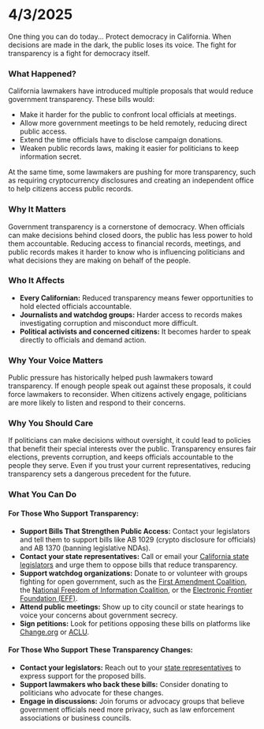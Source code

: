 <h1>4/3/2025</h1>

One thing you can do today... Protect democracy in California. When decisions are made in the dark, the public loses its voice. The fight for transparency is a fight for democracy itself. 

<h3>What Happened?</h3>
<p>California lawmakers have introduced multiple proposals that would reduce government transparency. These bills would:</p>
<ul>
  <li>Make it harder for the public to confront local officials at meetings.</li>
  <li>Allow more government meetings to be held remotely, reducing direct public access.</li>
  <li>Extend the time officials have to disclose campaign donations.</li>
  <li>Weaken public records laws, making it easier for politicians to keep information secret.</li>
</ul>
<p>At the same time, some lawmakers are pushing for more transparency, such as requiring cryptocurrency disclosures and creating an independent office to help citizens access public records.</p>

<h3>Why It Matters</h3>
<p>Government transparency is a cornerstone of democracy. When officials can make decisions behind closed doors, the public has less power to hold them accountable. Reducing access to financial records, meetings, and public records makes it harder to know who is influencing politicians and what decisions they are making on behalf of the people.</p>

<h3>Who It Affects</h3>
<ul>
  <li><strong>Every Californian:</strong> Reduced transparency means fewer opportunities to hold elected officials accountable.</li>
  <li><strong>Journalists and watchdog groups:</strong> Harder access to records makes investigating corruption and misconduct more difficult.</li>
  <li><strong>Political activists and concerned citizens:</strong> It becomes harder to speak directly to officials and demand action.</li>
</ul>

<h3>Why Your Voice Matters</h3>
<p>Public pressure has historically helped push lawmakers toward transparency. If enough people speak out against these proposals, it could force lawmakers to reconsider. When citizens actively engage, politicians are more likely to listen and respond to their concerns.</p>

<h3>Why You Should Care</h3>
<p>If politicians can make decisions without oversight, it could lead to policies that benefit their special interests over the public. Transparency ensures fair elections, prevents corruption, and keeps officials accountable to the people they serve. Even if you trust your current representatives, reducing transparency sets a dangerous precedent for the future.</p>

<h3>What You Can Do</h3>

<h4>For Those Who Support Transparency:</h4>
<ul>
  <li><strong>Support Bills That Strengthen Public Access:</strong> Contact your legislators and tell them to support bills like AB 1029 (crypto disclosure for officials) and AB 1370 (banning legislative NDAs).</li>
  <li><strong>Contact your state representatives:</strong> Call or email your <a href="https://findyourrep.legislature.ca.gov/">California state legislators</a> and urge them to oppose bills that reduce transparency.</li>
  <li><strong>Support watchdog organizations:</strong> Donate to or volunteer with groups fighting for open government, such as the <a href="https://firstamendmentcoalition.org/">First Amendment Coalition</a>, the <a href="https://www.nfoic.org/">National Freedom of Information Coalition</a>, or the <a href="https://www.eff.org/">Electronic Frontier Foundation (EFF)</a>.</li>
  <li><strong>Attend public meetings:</strong> Show up to city council or state hearings to voice your concerns about government secrecy.</li>
  <li><strong>Sign petitions:</strong> Look for petitions opposing these bills on platforms like <a href="https://www.change.org/">Change.org</a> or <a href="https://www.aclu.org/">ACLU</a>.</li>
</ul>

<h4>For Those Who Support These Transparency Changes:</h4>
<ul>
  <li><strong>Contact your legislators:</strong> Reach out to your <a href="https://findyourrep.legislature.ca.gov/">state representatives</a> to express support for the proposed bills.</li>
  <li><strong>Support lawmakers who back these bills:</strong> Consider donating to politicians who advocate for these changes.</li>
  <li><strong>Engage in discussions:</strong> Join forums or advocacy groups that believe government officials need more privacy, such as law enforcement associations or business councils.</li>
</ul>
